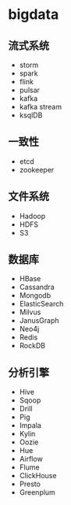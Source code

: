# bigdata

## 流式系统

- storm
- spark
- flink
- pulsar
- kafka
- kafka stream
- ksqlDB


## 一致性

- etcd
- zookeeper

## 文件系统
- Hadoop
- HDFS
- S3

## 数据库

- HBase
- Cassandra
- Mongodb
- ElasticSearch
- Milvus
- JanusGraph
- Neo4j
- Redis
- RockDB

## 分析引擎
- Hive
- Sqoop
- Drill
- Pig
- Impala
- Kylin
- Oozie
- Hue
- Airflow
- Flume 
- ClickHouse
- Presto
- Greenplum